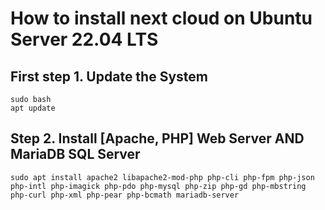 # How to install next cloud on Ubuntu Server 22.04 LTS
## First step 1. Update the System

```
sudo bash
apt update
```

## Step 2.  Install [Apache, PHP] Web Server AND MariaDB SQL Server

```
sudo apt install apache2 libapache2-mod-php php-cli php-fpm php-json php-intl php-imagick php-pdo php-mysql php-zip php-gd php-mbstring php-curl php-xml php-pear php-bcmath mariadb-server
```
